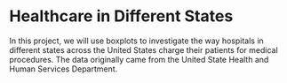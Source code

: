 # Healthcare in Different States
In this project, we will use boxplots to investigate the way hospitals in different states across the United States charge their patients for medical procedures. The data originally came from the United State Health and Human Services Department.

